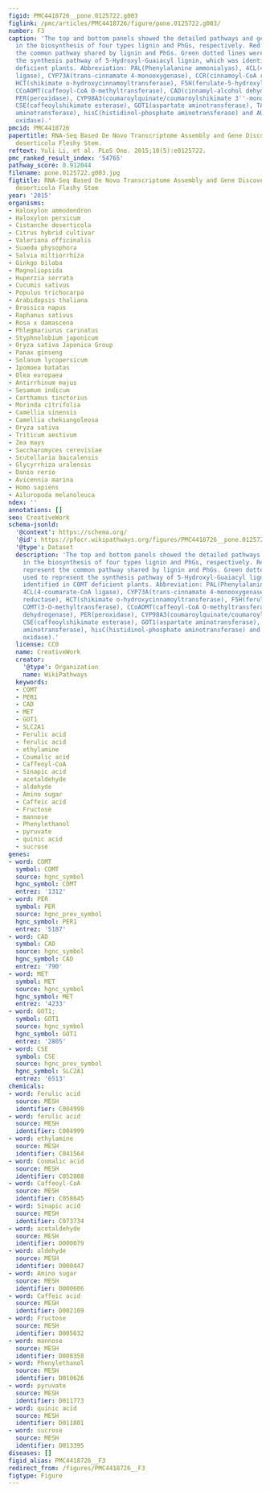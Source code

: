 ```yaml
---
figid: PMC4418726__pone.0125722.g003
figlink: /pmc/articles/PMC4418726/figure/pone.0125722.g003/
number: F3
caption: 'The top and bottom panels showed the detailed pathways and genes involved
  in the biosynthesis of four types lignin and PhGs, respectively. Red diamonds represent
  the common pathway shared by lignin and PhGs. Green dotted lines were used to represent
  the synthesis pathway of 5-Hydroxyl-Guaiacyl lignin, which was identified in COMT
  deficient plants. Abbreviation: PAL(Phenylalanine ammonialyas), 4CL(4-coumarate-CoA
  ligase), CYP73A(trans-cinnamate 4-monooxygenase), CCR(cinnamoyl-CoA reductase),
  HCT(shikimate o-hydroxycinnamoyltransferase), F5H(ferulate-5-hydroxylase), COMT(3-O-methyltransferase),
  CCoAOMT(caffeoyl-CoA O-methyltransferase), CAD(cinnamyl-alcohol dehydrogenase),
  PER(peroxidase), CYP98A3(coumaroylquinate/coumaroylshikimate 3''-monooxygenase),
  CSE(caffeoylshikimate esterase), GOT1(aspartate aminotransferase), TAT(tyrosine
  aminotransferase), hisC(histidinol-phosphate aminotransferase) and AOC3(primary-amine
  oxidase).'
pmcid: PMC4418726
papertitle: RNA-Seq Based De Novo Transcriptome Assembly and Gene Discovery of Cistanche
  deserticola Fleshy Stem.
reftext: Yuli Li, et al. PLoS One. 2015;10(5):e0125722.
pmc_ranked_result_index: '54765'
pathway_score: 0.912044
filename: pone.0125722.g003.jpg
figtitle: RNA-Seq Based De Novo Transcriptome Assembly and Gene Discovery of Cistanche
  deserticola Fleshy Stem
year: '2015'
organisms:
- Haloxylon ammodendron
- Haloxylon persicum
- Cistanche deserticola
- Citrus hybrid cultivar
- Valeriana officinalis
- Suaeda physophora
- Salvia miltiorrhiza
- Ginkgo biloba
- Magnoliopsida
- Huperzia serrata
- Cucumis sativus
- Populus trichocarpa
- Arabidopsis thaliana
- Brassica napus
- Raphanus sativus
- Rosa x damascena
- Phlegmariurus carinatus
- Styphnolobium japonicum
- Oryza sativa Japonica Group
- Panax ginseng
- Solanum lycopersicum
- Ipomoea batatas
- Olea europaea
- Antirrhinum majus
- Sesamum indicum
- Carthamus tinctorius
- Morinda citrifolia
- Camellia sinensis
- Camellia chekiangoleosa
- Oryza sativa
- Triticum aestivum
- Zea mays
- Saccharomyces cerevisiae
- Scutellaria baicalensis
- Glycyrrhiza uralensis
- Danio rerio
- Avicennia marina
- Homo sapiens
- Ailuropoda melanoleuca
ndex: ''
annotations: []
seo: CreativeWork
schema-jsonld:
  '@context': https://schema.org/
  '@id': https://pfocr.wikipathways.org/figures/PMC4418726__pone.0125722.g003.html
  '@type': Dataset
  description: 'The top and bottom panels showed the detailed pathways and genes involved
    in the biosynthesis of four types lignin and PhGs, respectively. Red diamonds
    represent the common pathway shared by lignin and PhGs. Green dotted lines were
    used to represent the synthesis pathway of 5-Hydroxyl-Guaiacyl lignin, which was
    identified in COMT deficient plants. Abbreviation: PAL(Phenylalanine ammonialyas),
    4CL(4-coumarate-CoA ligase), CYP73A(trans-cinnamate 4-monooxygenase), CCR(cinnamoyl-CoA
    reductase), HCT(shikimate o-hydroxycinnamoyltransferase), F5H(ferulate-5-hydroxylase),
    COMT(3-O-methyltransferase), CCoAOMT(caffeoyl-CoA O-methyltransferase), CAD(cinnamyl-alcohol
    dehydrogenase), PER(peroxidase), CYP98A3(coumaroylquinate/coumaroylshikimate 3''-monooxygenase),
    CSE(caffeoylshikimate esterase), GOT1(aspartate aminotransferase), TAT(tyrosine
    aminotransferase), hisC(histidinol-phosphate aminotransferase) and AOC3(primary-amine
    oxidase).'
  license: CC0
  name: CreativeWork
  creator:
    '@type': Organization
    name: WikiPathways
  keywords:
  - COMT
  - PER1
  - CAD
  - MET
  - GOT1
  - SLC2A1
  - Ferulic acid
  - ferulic acid
  - ethylamine
  - Coumalic acid
  - Caffeoyl-CoA
  - Sinapic acid
  - acetaldehyde
  - aldehyde
  - Amino sugar
  - Caffeic acid
  - Fructose
  - mannose
  - Phenylethanol
  - pyruvate
  - quinic acid
  - sucrose
genes:
- word: COMT
  symbol: COMT
  source: hgnc_symbol
  hgnc_symbol: COMT
  entrez: '1312'
- word: PER
  symbol: PER
  source: hgnc_prev_symbol
  hgnc_symbol: PER1
  entrez: '5187'
- word: CAD
  symbol: CAD
  source: hgnc_symbol
  hgnc_symbol: CAD
  entrez: '790'
- word: MET
  symbol: MET
  source: hgnc_symbol
  hgnc_symbol: MET
  entrez: '4233'
- word: GOT1;
  symbol: GOT1
  source: hgnc_symbol
  hgnc_symbol: GOT1
  entrez: '2805'
- word: CSE
  symbol: CSE
  source: hgnc_prev_symbol
  hgnc_symbol: SLC2A1
  entrez: '6513'
chemicals:
- word: Ferulic acid
  source: MESH
  identifier: C004999
- word: ferulic acid
  source: MESH
  identifier: C004999
- word: ethylamine
  source: MESH
  identifier: C041564
- word: Coumalic acid
  source: MESH
  identifier: C052808
- word: Caffeoyl-CoA
  source: MESH
  identifier: C058645
- word: Sinapic acid
  source: MESH
  identifier: C073734
- word: acetaldehyde
  source: MESH
  identifier: D000079
- word: aldehyde
  source: MESH
  identifier: D000447
- word: Amino sugar
  source: MESH
  identifier: D000606
- word: Caffeic acid
  source: MESH
  identifier: D002109
- word: Fructose
  source: MESH
  identifier: D005632
- word: mannose
  source: MESH
  identifier: D008358
- word: Phenylethanol
  source: MESH
  identifier: D010626
- word: pyruvate
  source: MESH
  identifier: D011773
- word: quinic acid
  source: MESH
  identifier: D011801
- word: sucrose
  source: MESH
  identifier: D013395
diseases: []
figid_alias: PMC4418726__F3
redirect_from: /figures/PMC4418726__F3
figtype: Figure
---
```

